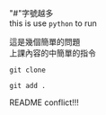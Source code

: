 "#"字號越多<br/>
this is use ``python`` to run 

這是幾個簡單的問題 <br/>
上課內容的中簡單的指令



```
git clone

git add .
```
README conflict!!!
